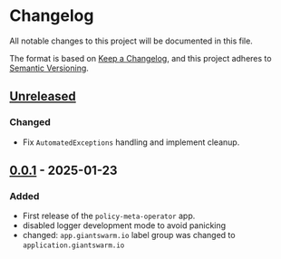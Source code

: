 # Changelog

All notable changes to this project will be documented in this file.

The format is based on [Keep a Changelog](https://keepachangelog.com/en/1.0.0/),
and this project adheres to [Semantic Versioning](https://semver.org/spec/v2.0.0.html).

## [Unreleased]

### Changed

- Fix `AutomatedExceptions` handling and implement cleanup.

## [0.0.1] - 2025-01-23

### Added

- First release of the `policy-meta-operator` app.
- disabled logger development mode to avoid panicking
- changed: `app.giantswarm.io` label group was changed to `application.giantswarm.io`

[Unreleased]: https://github.com/giantswarm/policy-meta-operator/compare/v0.0.1...HEAD
[0.0.1]: https://github.com/giantswarm/policy-meta-operator/releases/tag/v0.0.1
